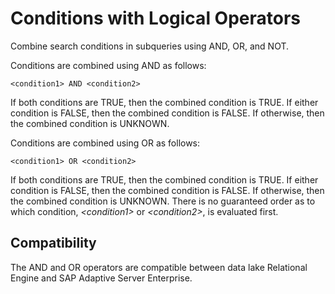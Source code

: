<!-- loioa500355b84f21015bb24b346f0c968c4 -->

# Conditions with Logical Operators

Combine search conditions in subqueries using AND, OR, and NOT.

Conditions are combined using AND as follows:

```
<condition1> AND <condition2>
```

If both conditions are TRUE, then the combined condition is TRUE. If either condition is FALSE, then the combined condition is FALSE. If otherwise, then the combined condition is UNKNOWN.

Conditions are combined using OR as follows:

```
<condition1> OR <condition2>
```

If both conditions are TRUE, then the combined condition is TRUE. If either condition is FALSE, then the combined condition is FALSE. If otherwise, then the combined condition is UNKNOWN. There is no guaranteed order as to which condition, *<condition1\>* or *<condition2\>*, is evaluated first.



<a name="loioa500355b84f21015bb24b346f0c968c4__iq_refbb_105"/>

## Compatibility

The AND and OR operators are compatible between data lake Relational Engine and SAP Adaptive Server Enterprise.

